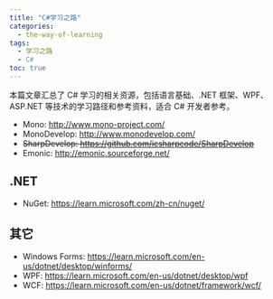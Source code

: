 ```yaml
---
title: "C#学习之路"
categories:
  - the-way-of-learning
tags:
  - 学习之路
  - C#
toc: true
---
```


本篇文章汇总了 C# 学习的相关资源，包括语言基础、.NET 框架、WPF、ASP.NET 等技术的学习路径和参考资料，适合 C# 开发者参考。

* Mono: <http://www.mono-project.com/>
* MonoDevelop: <http://www.monodevelop.com/>
* ~~SharpDevelop: <https://github.com/icsharpcode/SharpDevelop>~~
* Emonic: <http://emonic.sourceforge.net/>

## .NET

* NuGet: <https://learn.microsoft.com/zh-cn/nuget/>

## 其它

* Windows Forms: <https://learn.microsoft.com/en-us/dotnet/desktop/winforms/>
* WPF: <https://learn.microsoft.com/en-us/dotnet/desktop/wpf>
* WCF: <https://learn.microsoft.com/en-us/dotnet/framework/wcf/>
